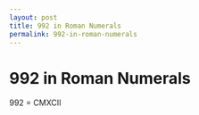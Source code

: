 ```yaml
---
layout: post
title: 992 in Roman Numerals
permalink: 992-in-roman-numerals
---
```


# 992 in Roman Numerals

992 = CMXCII
